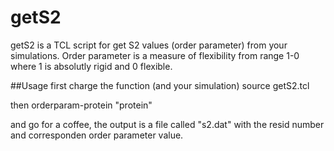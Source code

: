 # getS2
getS2 is a TCL script for get S2 values (order parameter) from your simulations.
Order parameter is a measure of flexibility from range 1-0 where 1 is absolutly rigid and 0 flexible.

##Usage
first charge the function (and your simulation)
  source getS2.tcl
  
then
  orderparam-protein "protein"

and go for a coffee, the output is a file called "s2.dat" with the resid number and corresponden order parameter value.
